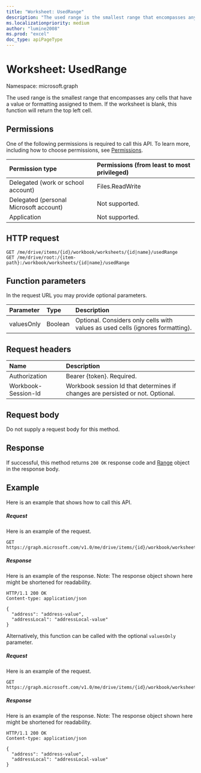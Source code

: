 ```yaml
---
title: "Worksheet: UsedRange"
description: "The used range is the smallest range that encompasses any cells that have a value or formatting assigned to them. If the worksheet is blank, this function will return the top left cell."
ms.localizationpriority: medium
author: "lumine2008"
ms.prod: "excel"
doc_type: apiPageType
---
```


# Worksheet: UsedRange

Namespace: microsoft.graph

The used range is the smallest range that encompasses any cells that have a value or formatting assigned to them. If the worksheet is blank, this function will return the top left cell.
## Permissions
One of the following permissions is required to call this API. To learn more, including how to choose permissions, see [Permissions](/graph/permissions-reference).

|Permission type      | Permissions (from least to most privileged)              |
|:--------------------|:---------------------------------------------------------|
|Delegated (work or school account) | Files.ReadWrite    |
|Delegated (personal Microsoft account) | Not supported.    |
|Application | Not supported. |

## HTTP request

<!-- { "blockType": "ignored" } -->
```http
GET /me/drive/items/{id}/workbook/worksheets/{id|name}/usedRange
GET /me/drive/root:/{item-path}:/workbook/worksheets/{id|name}/usedRange

```

## Function parameters
In the request URL you may provide optional parameters.

| Parameter	   | Type	|Description|
|:---------------|:--------|:----------|
|valuesOnly|Boolean|Optional. Considers only cells with values as used cells (ignores formatting).|

## Request headers
| Name       | Description|
|:---------------|:----------|
| Authorization  | Bearer {token}. Required. |
| Workbook-Session-Id  | Workbook session Id that determines if changes are persisted or not. Optional.|

## Request body
Do not supply a request body for this method.

## Response

If successful, this method returns `200 OK` response code and [Range](../resources/range.md) object in the response body.

## Example
Here is an example that shows how to call this API.

##### Request
Here is an example of the request.

<!--{
  "blockType": "request",
  "isComposable": true,
  "name": "worksheet_usedrange"
}-->
```msgraph-interactive
GET https://graph.microsoft.com/v1.0/me/drive/items/{id}/workbook/worksheets/{id|name}/usedRange
```


##### Response
Here is an example of the response. Note: The response object shown here might be shortened for readability.

<!-- {
  "blockType": "response",
  "truncated": true,
  "@odata.type": "microsoft.graph.workbookRange"
} -->
```http
HTTP/1.1 200 OK
Content-type: application/json

{
  "address": "address-value",
  "addressLocal": "addressLocal-value"
}
```

Alternatively, this function can be called with the optional `valuesOnly` parameter.

##### Request
Here is an example of the request.

<!--{
  "blockType": "request",
  "isComposable": true,
  "name": "worksheet_usedrange_valuesonly"
}-->
```msgraph-interactive
GET https://graph.microsoft.com/v1.0/me/drive/items/{id}/workbook/worksheets/{id|name}/usedRange(valuesOnly=true)
```


##### Response
Here is an example of the response. Note: The response object shown here might be shortened for readability.
<!-- {
  "blockType": "response",
  "truncated": true,
  "@odata.type": "microsoft.graph.workbookRange"
} -->
```http
HTTP/1.1 200 OK
Content-type: application/json

{
  "address": "address-value",
  "addressLocal": "addressLocal-value"
}
```

<!-- uuid: 8fcb5dbc-d5aa-4681-8e31-b001d5168d79
2015-10-25 14:57:30 UTC -->
<!-- {
  "type": "#page.annotation",
  "description": "Worksheet: UsedRange",
  "keywords": "",
  "section": "documentation",
  "tocPath": "",
  "suppressions": [
  ]
}-->

